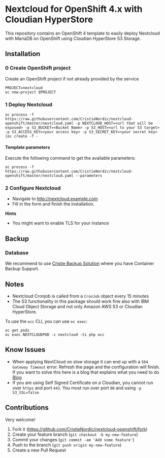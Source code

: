 # Nextcloud for OpenShift 4.x with Cloudian HyperStore

This repository contains an OpenShift 4 template to easily deploy Nextcloud with MariaDB on OpenShift  using Cloudian HyperStore S3 Storage.

## Installation

### 0 Create OpenShift project

Create an OpenShift project if not already provided by the service

```
PROJECT=nextcloud
oc new-project $PROJECT
```

### 1 Deploy Nextcloud

```
oc process -f https://raw.githubusercontent.com/CristieNordic/nextcloud-openshift/master/nextcloud.yaml -p NEXTCLOUD_HOST=<url that will be exposed> -p S3_BUCKET=<Bucket Name> -p S3_HOST=<url to your S3 target> -p S3_ACCESS_KEY=<your access key> -p S3_SECRET_KEY=<your secret key> |oc create -f -
```

#### Template parameters

Execute the following command to get the available parameters:

```
oc process -f https://raw.githubusercontent.com/CristieNordic/nextcloud-openshift/master/nextcloud.yaml --parameters
```

### 2 Configure Nextcloud

* Navigate to http://nextcloud.example.com
* Fill in the form and finish the installation.

**Hints**

* You might want to enable TLS for your instance

## Backup

### Database
We recommend to use [Cristie Backup Solution](https://www.cristienordic.com/data-protection) where you have Container Backup Support.

## Notes

* Nextcloud Cronjob is called from a `CronJob` object every 15 minutes
* The S3 functionality in this package should work fine also with IBM Cloud Object Storage and not only Amazon AWS S3 or Cloudian HyperStore.

To use the `occ` CLI, you can use `oc exec`:

```
oc get pods
oc exec NEXTCLOUDPOD -c nextcloud -ti php occ
```

## Know Issues

* When applying NextCloud on slow storage it can end up with a `504 Gateway Timeout` error. Refresh the page and the configuration will finish.
If you want to solve this here is a blog that explains what you need to do [Blog](https://mamchenkov.net/wordpress/2016/08/04/504-gateway-timeout-error-on-nginx-fastcgi-php-fpm/)
* If you are using Self Signed Certificate on a Cloudian, you cannot run over `https` and port `443`. You most run over port `80` and using `-p S3_SSL=false`

## Contributions

Very welcome!

1. Fork it (https://github.com/CristieNordic/nextcloud-openshift/fork)
2. Create your feature branch (`git checkout -b my-new-feature`)
3. Commit your changes (`git commit -am 'Add some feature'`)
4. Push to the branch (`git push origin my-new-feature`)
5. Create a new Pull Request
